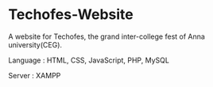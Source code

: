# Techofes-Website

A website for Techofes, the grand inter-college fest of Anna university(CEG).

Language : HTML, CSS, JavaScript, PHP, MySQL

Server : XAMPP
